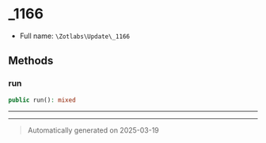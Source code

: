 
# _1166





* Full name: `\Zotlabs\Update\_1166`




## Methods


### run



```php
public run(): mixed
```












***


***
> Automatically generated on 2025-03-19
